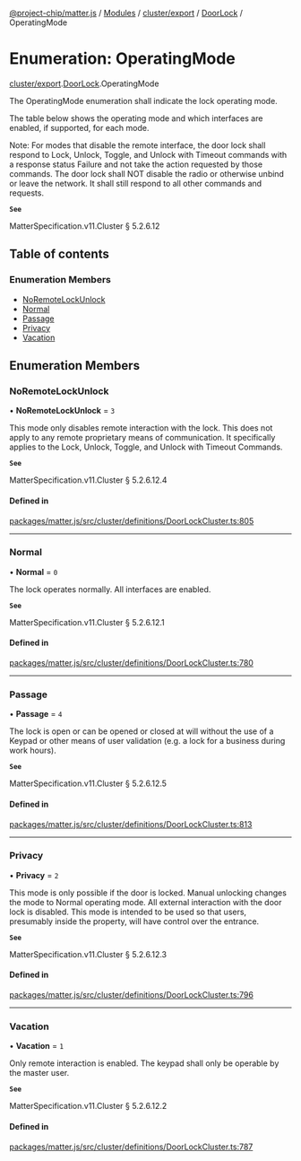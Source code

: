 [@project-chip/matter.js](../README.md) / [Modules](../modules.md) / [cluster/export](../modules/cluster_export.md) / [DoorLock](../modules/cluster_export.DoorLock.md) / OperatingMode

# Enumeration: OperatingMode

[cluster/export](../modules/cluster_export.md).[DoorLock](../modules/cluster_export.DoorLock.md).OperatingMode

The OperatingMode enumeration shall indicate the lock operating mode.

The table below shows the operating mode and which interfaces are enabled, if supported, for each mode.

Note: For modes that disable the remote interface, the door lock shall respond to Lock, Unlock, Toggle, and
Unlock with Timeout commands with a response status Failure and not take the action requested by those commands.
The door lock shall NOT disable the radio or otherwise unbind or leave the network. It shall still respond to
all other commands and requests.

**`See`**

MatterSpecification.v11.Cluster § 5.2.6.12

## Table of contents

### Enumeration Members

- [NoRemoteLockUnlock](cluster_export.DoorLock.OperatingMode.md#noremotelockunlock)
- [Normal](cluster_export.DoorLock.OperatingMode.md#normal)
- [Passage](cluster_export.DoorLock.OperatingMode.md#passage)
- [Privacy](cluster_export.DoorLock.OperatingMode.md#privacy)
- [Vacation](cluster_export.DoorLock.OperatingMode.md#vacation)

## Enumeration Members

### NoRemoteLockUnlock

• **NoRemoteLockUnlock** = ``3``

This mode only disables remote interaction with the lock. This does not apply to any remote proprietary
means of communication. It specifically applies to the Lock, Unlock, Toggle, and Unlock with Timeout
Commands.

**`See`**

MatterSpecification.v11.Cluster § 5.2.6.12.4

#### Defined in

[packages/matter.js/src/cluster/definitions/DoorLockCluster.ts:805](https://github.com/project-chip/matter.js/blob/904d0c9b952b91f28a21803759c5e5c66ee4d272/packages/matter.js/src/cluster/definitions/DoorLockCluster.ts#L805)

___

### Normal

• **Normal** = ``0``

The lock operates normally. All interfaces are enabled.

**`See`**

MatterSpecification.v11.Cluster § 5.2.6.12.1

#### Defined in

[packages/matter.js/src/cluster/definitions/DoorLockCluster.ts:780](https://github.com/project-chip/matter.js/blob/904d0c9b952b91f28a21803759c5e5c66ee4d272/packages/matter.js/src/cluster/definitions/DoorLockCluster.ts#L780)

___

### Passage

• **Passage** = ``4``

The lock is open or can be opened or closed at will without the use of a Keypad or other means of user
validation (e.g. a lock for a business during work hours).

**`See`**

MatterSpecification.v11.Cluster § 5.2.6.12.5

#### Defined in

[packages/matter.js/src/cluster/definitions/DoorLockCluster.ts:813](https://github.com/project-chip/matter.js/blob/904d0c9b952b91f28a21803759c5e5c66ee4d272/packages/matter.js/src/cluster/definitions/DoorLockCluster.ts#L813)

___

### Privacy

• **Privacy** = ``2``

This mode is only possible if the door is locked. Manual unlocking changes the mode to Normal operating
mode. All external interaction with the door lock is disabled. This mode is intended to be used so that
users, presumably inside the property, will have control over the entrance.

**`See`**

MatterSpecification.v11.Cluster § 5.2.6.12.3

#### Defined in

[packages/matter.js/src/cluster/definitions/DoorLockCluster.ts:796](https://github.com/project-chip/matter.js/blob/904d0c9b952b91f28a21803759c5e5c66ee4d272/packages/matter.js/src/cluster/definitions/DoorLockCluster.ts#L796)

___

### Vacation

• **Vacation** = ``1``

Only remote interaction is enabled. The keypad shall only be operable by the master user.

**`See`**

MatterSpecification.v11.Cluster § 5.2.6.12.2

#### Defined in

[packages/matter.js/src/cluster/definitions/DoorLockCluster.ts:787](https://github.com/project-chip/matter.js/blob/904d0c9b952b91f28a21803759c5e5c66ee4d272/packages/matter.js/src/cluster/definitions/DoorLockCluster.ts#L787)

